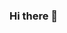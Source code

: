 ### Hi there 👋

<!--
**sarabaruni/SaraBaruni** is a ✨ _special_ ✨ repository because its `README.md` (this file) appears on your GitHub profile.

Here are some ideas to get you started:

- 🔭 I’m currently working on text processing in Persian.
- 🌱 I’m currently learning Kubernetes
- 👯 I’m looking to collaborate on Natural language processing.
- 🤔 I’m looking for help with ...
- 💬 Ask me about ...
- 📫 How to reach me: ...
- 😄 Pronouns: ...
- ⚡ Fun fact: ...
-->
